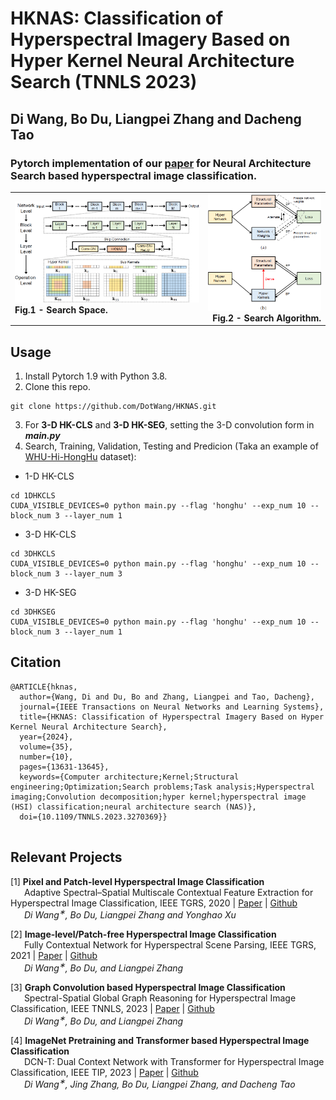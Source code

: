 # HKNAS: Classification of Hyperspectral Imagery Based on Hyper Kernel Neural Architecture Search (TNNLS 2023)

## Di Wang, Bo Du, Liangpei Zhang and Dacheng Tao

### Pytorch implementation of our [paper](https://ieeexplore.ieee.org/document/10159237) for Neural Architecture Search based hyperspectral image classification.

<table>
<tr>
<td><img src=Figs/space.png width=565>
<br> 
<figcaption align = "left"><b>Fig.1 - Search Space. </b></figcaption></td>
<td><img src=Figs/algorithm.png width=300>
<br> 
<figcaption align = "right"><b>Fig.2 - Search Algorithm. </b></figcaption> </td>
</tr>
</table>

## Usage
1. Install Pytorch 1.9 with Python 3.8.
2. Clone this repo.
```
git clone https://github.com/DotWang/HKNAS.git
```
3. For **3-D HK-CLS** and **3-D HK-SEG**, setting the 3-D convolution form in ***main.py***
4. Search, Training, Validation, Testing and Predicion (Taka an example of [WHU-Hi-HongHu](http://rsidea.whu.edu.cn/resource_WHUHi_sharing.htm) dataset):

- 1-D HK-CLS

```
cd 1DHKCLS
CUDA_VISIBLE_DEVICES=0 python main.py --flag 'honghu' --exp_num 10 --block_num 3 --layer_num 1
```

- 3-D HK-CLS

```
cd 3DHKCLS
CUDA_VISIBLE_DEVICES=0 python main.py --flag 'honghu' --exp_num 10 --block_num 3 --layer_num 3
```

- 3-D HK-SEG

```
cd 3DHKSEG
CUDA_VISIBLE_DEVICES=0 python main.py --flag 'honghu' --exp_num 10 --block_num 3 --layer_num 1
```

## Citation

```
@ARTICLE{hknas,
  author={Wang, Di and Du, Bo and Zhang, Liangpei and Tao, Dacheng},
  journal={IEEE Transactions on Neural Networks and Learning Systems}, 
  title={HKNAS: Classification of Hyperspectral Imagery Based on Hyper Kernel Neural Architecture Search}, 
  year={2024},
  volume={35},
  number={10},
  pages={13631-13645},
  keywords={Computer architecture;Kernel;Structural engineering;Optimization;Search problems;Task analysis;Hyperspectral imaging;Convolution decomposition;hyper kernel;hyperspectral image (HSI) classification;neural architecture search (NAS)},
  doi={10.1109/TNNLS.2023.3270369}}


```

## Relevant Projects
[1] <strong> Pixel and Patch-level Hyperspectral Image Classification </strong> 
<br> &ensp; &ensp; Adaptive Spectral–Spatial Multiscale Contextual Feature Extraction for Hyperspectral Image Classification, IEEE TGRS, 2020 | [Paper](https://ieeexplore.ieee.org/document/9121743/) | [Github](https://github.com/DotWang/ASSMN)
<br> <em> &ensp; &ensp;  Di Wang<sup>&#8727;</sup>, Bo Du, Liangpei Zhang and Yonghao Xu</em>

[2] <strong> Image-level/Patch-free Hyperspectral Image Classification </strong> 
<br> &ensp; &ensp; Fully Contextual Network for Hyperspectral Scene Parsing, IEEE TGRS, 2021 | [Paper](https://ieeexplore.ieee.org/document/9347487) | [Github](https://github.com/DotWang/FullyContNet)
 <br><em> &ensp; &ensp; Di Wang<sup>&#8727;</sup>, Bo Du, and Liangpei Zhang</em>
 
[3] <strong> Graph Convolution based Hyperspectral Image Classification </strong> 
<br> &ensp; &ensp; Spectral-Spatial Global Graph Reasoning for Hyperspectral Image Classification, IEEE TNNLS, 2023 | [Paper](https://ieeexplore.ieee.org/document/10114988) | [Github](https://github.com/DotWang/SSGRN)
 <br><em> &ensp; &ensp; Di Wang<sup>&#8727;</sup>, Bo Du, and Liangpei Zhang</em>

[4] <strong> ImageNet Pretraining and Transformer based Hyperspectral Image Classification </strong> 
<br> &ensp; &ensp; DCN-T: Dual Context Network with Transformer for Hyperspectral Image Classification, IEEE TIP, 2023 | [Paper](https://ieeexplore.ieee.org/document/10112639) | [Github](https://github.com/DotWang/DCN-T)
 <br><em> &ensp; &ensp; Di Wang<sup>&#8727;</sup>, Jing Zhang, Bo Du, Liangpei Zhang, and Dacheng Tao</em>
